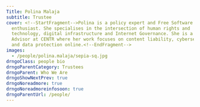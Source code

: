 ```yaml
---
Title: Polina Malaja
subtitle: Trustee
cover: <!--StartFragment-->Polina is a policy expert and Free Software
  enthusiast. She specialises in the intersection of human rights and
  technology, digital infrastructure and Internet Governance. She is a Policy
  Advisor at CENTR where her work focuses on content liability, cybersecurity,
  and data protection online.<!--EndFragment-->
images:
  - /people/polina.malaja/sepia-sq.jpg
drngoClass: people bio
drngoParentCategory: Trustees
drngoParent: Who We Are
drngoShowNextPrev: true
drngoNoreadmore: true
drngoNoreadmoreinfosoon: true
drngoParentUrl: /people/
---
```


